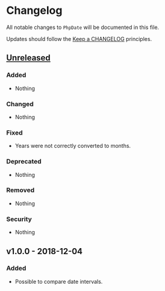 # Changelog

All notable changes to `PhpDate` will be documented in this file.

Updates should follow the [Keep a CHANGELOG](http://keepachangelog.com/) principles.

## [Unreleased](https://github.com/Stadly/PhpDate/compare/v1.0.0...HEAD)

### Added
- Nothing

### Changed
- Nothing

### Fixed
- Years were not correctly converted to months.

### Deprecated
- Nothing

### Removed
- Nothing

### Security
- Nothing

## v1.0.0 - 2018-12-04

### Added
- Possible to compare date intervals.
